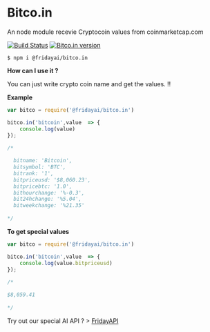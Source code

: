 # Bitco.in
An node module recevie Cryptocoin values from coinmarketcap.com

[![Build Status](https://travis-ci.org/ahmtcn123/Bitco.in.svg?branch=master)](https://travis-ci.org/ahmtcn123/@fridayai/Bitco.in) [![Bitco.in version](https://img.shields.io/badge/Bitco.in-v1.0.2-ff69b4.svg)](https://www.npmjs.com/package/bitco.in)

```shell
$ npm i @fridayai/bitco.in
```

**How can I use it ?**

You can just write crypto coin name and get the values. !!

**Example**
```js
var bitco = require('@fridayai/bitco.in')

bitco.in('bitcoin',value  => {
	console.log(value)
});
  
/*

  bitname: 'Bitcoin',
  bitsymbol: 'BTC',
  bitrank: '1',
  bitpriceusd: '$8,060.23',
  bitpricebtc: '1.0',
  bithourchange: '%-0.3',
  bit24hchange: '%5.04',
  bitweekchange: '%21.35' 
  
*/
```

**To get special values**

```js
var bitco = require('@fridayai/bitco.in')

bitco.in('bitcoin',value  => {
	console.log(value.bitpriceusd)
});
  
/*

$8,059.41
  
*/
```


Try out our special AI API ? > [FridayAPI](https://intelligentthings.github.io/FridayAPI/ "See docs")
